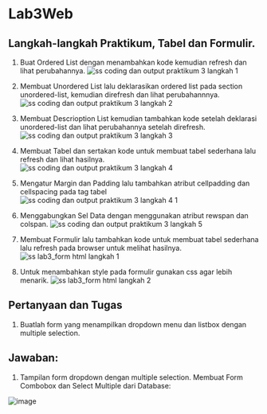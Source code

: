 # Lab3Web
## Langkah-langkah Praktikum, Tabel dan Formulir.
1. Buat Ordered List dengan menambahkan kode kemudian refresh dan lihat perubahannya.
![ss coding dan output praktikum 3 langkah 1](https://user-images.githubusercontent.com/56379905/114478699-154ea580-9c29-11eb-9175-6483d7192b97.png)
2. Membuat Unordered List lalu deklarasikan ordered list pada section unordered-list, kemudian direfresh dan lihat perubahannnya.
![ss coding dan output praktikum 3 langkah 2](https://user-images.githubusercontent.com/56379905/114478731-2b5c6600-9c29-11eb-9df4-34801f1c5f65.png)
3. Membuat Descrioption List kemudian tambahkan kode setelah deklarasi unordered-list dan lihat perubahannya setelah direfresh.
![ss coding dan output praktikum 3 langkah 3](https://user-images.githubusercontent.com/56379905/114478755-3911eb80-9c29-11eb-87d3-a66a7c7258ec.png)
4. Membuat Tabel dan sertakan kode untuk membuat tabel sederhana lalu refresh dan lihat hasilnya.  
![ss coding dan output praktikum 3 langkah 4](https://user-images.githubusercontent.com/56379905/114478790-4a5af800-9c29-11eb-84c6-83e7eb5da9a1.png)
5. Mengatur Margin dan Padding lalu tambahkan atribut cellpadding dan cellspacing pada tag tabel
![ss coding dan output praktikum 3 langkah 4 1](https://user-images.githubusercontent.com/56379905/114480568-f94d0300-9c2c-11eb-92ad-0afa37dcbbb3.png)
6. Menggabungkan Sel Data dengan menggunakan atribut rewspan dan colspan. 
![ss coding dan output praktikum 3 langkah 5](https://user-images.githubusercontent.com/56379905/114480706-4630d980-9c2d-11eb-9b5f-a05c1e5cbde5.png)

7. Membuat Formulir lalu tambahkan kode untuk membuat tabel sederhana lalu refresh pada browser untuk melihat hasilnya.
 ![ss lab3_form html langkah 1](https://user-images.githubusercontent.com/56379905/114480980-cf481080-9c2d-11eb-9ed6-19abbed3b5c6.png)
 
 8. Untuk menambahkan style pada formulir gunakan css agar lebih menarik. 
 ![ss lab3_form html langkah 2](https://user-images.githubusercontent.com/56379905/114481014-e1c24a00-9c2d-11eb-9fd1-dd2410e52281.png)

## Pertanyaan dan Tugas
1. Buatlah form yang menampilkan dropdown menu dan listbox dengan multiple selection.

## Jawaban:
1. Tampilan form dropdown dengan multiple selection.
Membuat Form Combobox dan Select Multiple dari Database:

![image](https://user-images.githubusercontent.com/56379905/114482773-59de3f00-9c31-11eb-8280-9625e99193ec.png)

